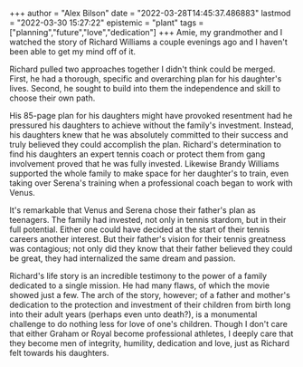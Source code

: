 +++
author = "Alex Bilson"
date = "2022-03-28T14:45:37.486883"
lastmod = "2022-03-30 15:27:22"
epistemic = "plant"
tags = ["planning","future","love","dedication"]
+++
Amie, my grandmother and I watched the story of Richard Williams a couple evenings ago and I haven't been able to get my mind off of it.

Richard pulled two approaches together I didn't think could be merged. First, he had a thorough, specific and overarching plan for his daughter's lives. Second, he sought to build into them the independence and skill to choose their own path.

His 85-page plan for his daughters might have provoked resentment had he pressured his daughters to achieve without the family's investment. Instead, his daughters knew that he was absolutely committed to their success and truly believed they could accomplish the plan. Richard's determination to find his daughters an expert tennis coach or protect them from gang involvement proved that he was fully invested. Likewise Brandy Williams supported the whole family to make space for her daughter's to train, even taking over Serena's training when a professional coach began to work with Venus.

It's remarkable that Venus and Serena chose their father's plan as teenagers. The family had invested, not only in tennis stardom, but in their full potential. Either one could have decided at the start of their tennis careers another interest. But their father's vision for their tennis greatness was contagious; not only did they know that their father believed they could be great, they had internalized the same dream and passion.

Richard's life story is an incredible testimony to the power of a family dedicated to a single mission. He had many flaws, of which the movie showed just a few. The arch of the story, however; of a father and mother's dedication to the protection and investment of their children from birth long into their adult years (perhaps even unto death?), is a monumental challenge to do nothing less for love of one's children. Though I don't care that either Graham or Royal become professional athletes, I deeply care that they become men of integrity, humility, dedication and love, just as Richard felt towards his daughters.
